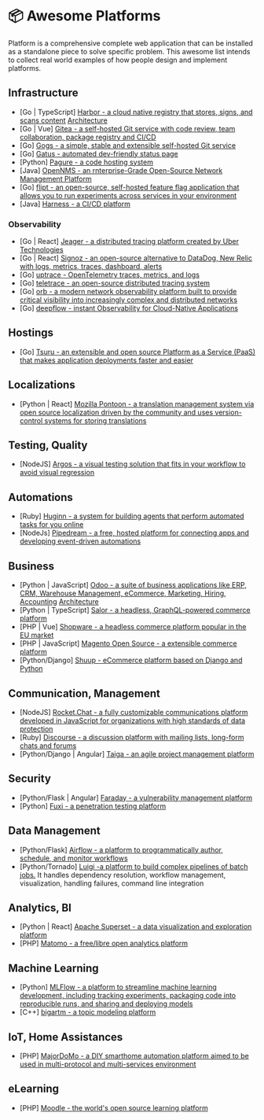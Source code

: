 # 📦 Awesome Platforms

Platform is a comprehensive complete web application that can be installed as a standalone piece to solve specific problem.
This awesome list intends to collect real world examples of how people design and implement platforms.

## Infrastructure

- [Go | TypeScript] [Harbor - a cloud native registry that stores, signs, and scans content](https://github.com/goharbor/harbor) [Architecture](https://github.com/goharbor/harbor/wiki/Architecture-Overview-of-Harbor)
- [Go | Vue] [Gitea - a self-hosted Git service with code review, team collaboration, package registry and CI/CD](https://github.com/go-gitea/gitea)
- [Go] [Gogs - a simple, stable and extensible self-hosted Git service](https://github.com/gogs/gogs)
- [Go] [Gatus - automated dev-friendly status page](https://github.com/TwiN/gatus)
- [Python] [Pagure - a code hosting system](https://github.com/Pagure/pagure)
- [Java] [OpenNMS - an rnterprise-Grade Open-Source Network Management Platform](https://github.com/OpenNMS/opennms)
- [Go] [flipt - an open-source, self-hosted feature flag application that allows you to run experiments across services in your environment](https://github.com/flipt-io/flipt)
- [Java] [Harness - a CI/CD platform](https://github.com/harness/harness-core)

### Observability

- [Go | React] [Jeager - a distributed tracing platform created by Uber Technologies](https://github.com/jaegertracing/jaeger)
- [Go | React] [Signoz - an open-source alternative to DataDog, New Relic with logs, metrics, traces, dashboard, alerts](https://github.com/SigNoz/signoz)
- [Go] [uptrace - OpenTelemetry traces, metrics, and logs](https://github.com/uptrace/uptrace)
- [Go] [teletrace - an open-source distributed tracing system](https://github.com/teletrace/teletrace)
- [Go] [orb - a modern network observability platform built to provide critical visibility into increasingly complex and distributed networks](https://github.com/orb-community/orb)
- [Go] [deepflow - instant Observability for Cloud-Native Applications](https://github.com/deepflowio/deepflow)


## Hostings

- [Go] [Tsuru - an extensible and open source Platform as a Service (PaaS) that makes application deployments faster and easier](https://github.com/tsuru/tsuru)

## Localizations

- [Python | React] [Mozilla Pontoon - a translation management system via open source localization driven by the community and uses version-control systems for storing translations](https://github.com/mozilla/pontoon)

## Testing, Quality

- [NodeJS] [Argos - a visual testing solution that fits in your workflow to avoid visual regression](https://github.com/argos-ci/argos)

## Automations

- [Ruby] [Huginn - a system for building agents that perform automated tasks for you online](https://github.com/huginn/huginn)
- [NodeJs] [Pipedream - a free, hosted platform for connecting apps and developing event-driven automations](https://github.com/PipedreamHQ/pipedream)

## Business

- [Python | JavaScript] [Odoo - a suite of business applications like ERP, CRM, Warehouse Management, eCommerce, Marketing, Hiring, Accounting](https://github.com/odoo/odoo) [Architecture](https://www.odoo.com/documentation/16.0/developer/tutorials/getting_started/01_architecture.html)
- [Python | TypeScript] [Salor - a headless, GraphQL-powered commerce platform](https://github.com/saleor/saleor)
- [PHP | Vue] [Shopware - a headless commerce platform popular in the EU market](https://github.com/shopware/platform)
- [PHP | JavaScript] [Magento Open Source - a extensible commerce platform](https://github.com/magento/magento2)
- [Python/Django] [Shuup - eCommerce platform based on Django and Python](https://github.com/shuup/shuup)

## Communication, Management

- [NodeJS] [Rocket.Chat - a fully customizable communications platform developed in JavaScript for organizations with high standards of data protection](https://github.com/RocketChat/Rocket.Chat)
- [Ruby] [Discourse - a discussion platform with mailing lists, long-form chats and forums](https://github.com/discourse/discourse)
- [Python/Django | Angular] [Taiga - an agile project management platform](https://github.com/taigaio/taiga-back)

## Security

- [Python/Flask | Angular] [Faraday - a vulnerability management platform](https://github.com/infobyte/faraday)
- [Python] [Fuxi - a penetration testing platform](https://github.com/jeffzh3ng/fuxi)

## Data Management

- [Python/Flask] [Airflow - a platform to programmatically author, schedule, and monitor workflows](https://github.com/apache/airflow)
- [Python/Tornado] [Luigi -a platform to build complex pipelines of batch jobs.](https://github.com/spotify/luigi) It handles dependency resolution, workflow management, visualization, handling failures, command line integration

## Analytics, BI

- [Python | React] [Apache Superset - a data visualization and exploration platform](https://github.com/apache/superset)
- [PHP] [Matomo - a free/libre open analytics platform](https://github.com/matomo-org/matomo)

## Machine Learning

- [Python] [MLFlow - a platform to streamline machine learning development, including tracking experiments, packaging code into reproducible runs, and sharing and deploying models](https://github.com/mlflow/mlflow)
- [C++] [bigartm - a topic modeling platform](https://github.com/bigartm/bigartm)

## IoT, Home Assistances

- [PHP] [MajorDoMo - a DIY smarthome automation platform aimed to be used in multi-protocol and multi-services environment](https://github.com/sergejey/majordomo)

## eLearning

- [PHP] [Moodle - the world's open source learning platform](https://github.com/moodle/moodle)
